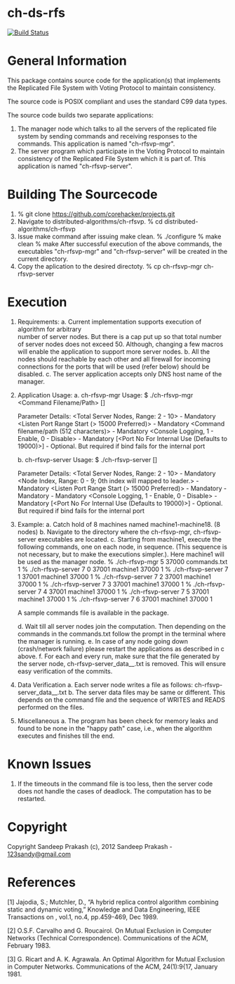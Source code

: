 ch-ds-rfs
=========

[![Build Status](https://travis-ci.org/corehacker/ch-ds-rfsvp.png?branch=master)](https://travis-ci.org/corehacker/ch-ds-rfsvp)

General Information
===================
This package contains source code for the application(s) that implements the
Replicated File System with Voting Protocol to maintain consistency.

The source code is POSIX compliant and uses the standard C99 data types.

The source code builds two separate applications:
   1. The manager node which talks to all the servers of the replicated file 
      system by sending commands and receiving responses to the commands. This
      application is named "ch-rfsvp-mgr".
   2. The server program which participate in the Voting Protocol to maintain
      consistency of the Replicated File System which it is part of. This 
      application is named "ch-rfsvp-server".

Building The Sourcecode
=======================
1. % git clone https://github.com/corehacker/projects.git
2. Navigate to distributed-algorithms/ch-rfsvp.
   % cd distributed-algorithms/ch-rfsvp
3. Issue make command after issuing make clean.
   % ./configure
   % make clean
   % make
   After successful execution of the above commands, the executables "ch-rfsvp-mgr"
   and "ch-rfsvp-server" will be created in the current directory.
4. Copy the aplication to the desired directoty.
   % cp ch-rfsvp-mgr ch-rfsvp-server <Desired Directory>
   
Execution
=========
1. Requirements:
   a. Current implementation supports execution of algorithm for arbitrary  
      number of server nodes. But there is a cap put up so that total number of 
      server nodes does not exceed 50. Although, changing a few macros will 
      enable the application to support more server nodes.
   b. All the nodes should reachable by each other and all firewall for incoming
      connections for the ports that will be used (refer below) should be
      disabled.
   c. The server application accepts only DNS host name of the manager.

2. Application Usage:
   a. ch-rfsvp-mgr
      Usage: 
      $ ./ch-rfsvp-mgr <Total Server Nodes> <Listen Port Range Start> 
         <Command Filename/Path> <Console Logging> 
         [<Port No For Internal Use>]

      Parameter Details: 
         <Total Server Nodes, Range: 2 - 10> - Mandatory
         <Listen Port Range Start (> 15000 Preferred)> - Mandatory
         <Command filename/path (512 characters)> - Mandatory
         <Console Logging, 1 - Enable, 0 - Disable> - Mandatory
         [<Port No For Internal Use (Defaults to 19000)>] - Optional. But
            required if bind fails for the internal port

   b. ch-rfsvp-server
      Usage:
      $ ./ch-rfsvp-server <Total Server Nodes> <Node Index> 
         <Listen Port Range Start> <Manager Host Name> <Manager Port Number> 
         <Console Logging> [<Port No For Internal Use>]

      Parameter Details: 
         <Total Server Nodes, Range: 2 - 10> - Mandatory
         <Node Index, Range: 0 - 9; 0th index will mapped to leader.> - 
            Mandatory
         <Listen Port Range Start (> 15000 Preferred)> - Mandatory
         <Manager Host Name> - Mandatory
         <Manager Port Number> - Mandatory
         <Console Logging, 1 - Enable, 0 - Disable> - Mandatory
         [<Port No For Internal Use (Defaults to 19000)>] - Optional. But 
            required if bind fails for the internal port

3. Example:
   a. Catch hold of 8 machines named machine1-machine18. (8 nodes)
   b. Navigate to the directory where the ch-rfsvp-mgr, ch-rfsvp-server executables are
      located.
   c. Starting from machine1, execute the following commands, one on
      each node, in sequence. (This sequence is not necessary, but to make the
      executions simpler.). Here machine1 will be used as the manager
      node.
      % ./ch-rfsvp-mgr 5 37000 commands.txt 1
      % ./ch-rfsvp-server 7 0 37001 machine1 37000 1
      % ./ch-rfsvp-server 7 1 37001 machine1 37000 1
      % ./ch-rfsvp-server 7 2 37001 machine1 37000 1
      % ./ch-rfsvp-server 7 3 37001 machine1 37000 1
      % ./ch-rfsvp-server 7 4 37001 machine1 37000 1
      % ./ch-rfsvp-server 7 5 37001 machine1 37000 1
      % ./ch-rfsvp-server 7 6 37001 machine1 37000 1
	  
	  A sample commands file is available in the package.

   d. Wait till all server nodes join the computation. Then depending on the
      commands in the commands.txt follow the prompt in the terminal where
      the manager is running.
   e. In case of any node going down (crash/network failure) please restart the
      applications as described in c above.
   f. For each and every run, make sure that the file generated by the server
      node, ch-rfsvp-server_data_<Node Index>_<Server DNS Hostname>.txt is
      removed. This will ensure easy verification of the commits.

4. Data Verification
   a. Each server node writes a file as follows:
      ch-rfsvp-server_data_<Node Index>_<Server DNS Hostname>.txt
   b. The server data files may be same or different. This depends on the
      command file and the sequence of WRITES and READS performed on the files.

5. Miscellaneous
   a. The program has been check for memory leaks and found to be none in the
      "happy path" case, i.e., when the algorithm executes and finishes till
      the end.

Known Issues
============
1. If the timeouts in the command file is too less, then the server code does 
   not handle the cases of deadlock. The computation has to be restarted.

Copyright
=========
Copyright Sandeep Prakash (c), 2012
Sandeep Prakash - 123sandy@gmail.com

References
==========
[1] Jajodia, S.; Mutchler, D., “A hybrid replica control algorithm combining 
    static and dynamic voting,” Knowledge and Data Engineering, IEEE 
    Transactions on , vol.1, no.4, pp.459-469, Dec 1989.

[2] O.S.F. Carvalho and G. Roucairol. On Mutual Exclusion in Computer Networks 
    (Technical Correspondence). Communications of the ACM, February 1983.

[3] G. Ricart and A. K. Agrawala. An Optimal Algorithm for Mutual Exclusion in
    Computer Networks. Communications of the ACM, 24(1):9{17, January 1981.
